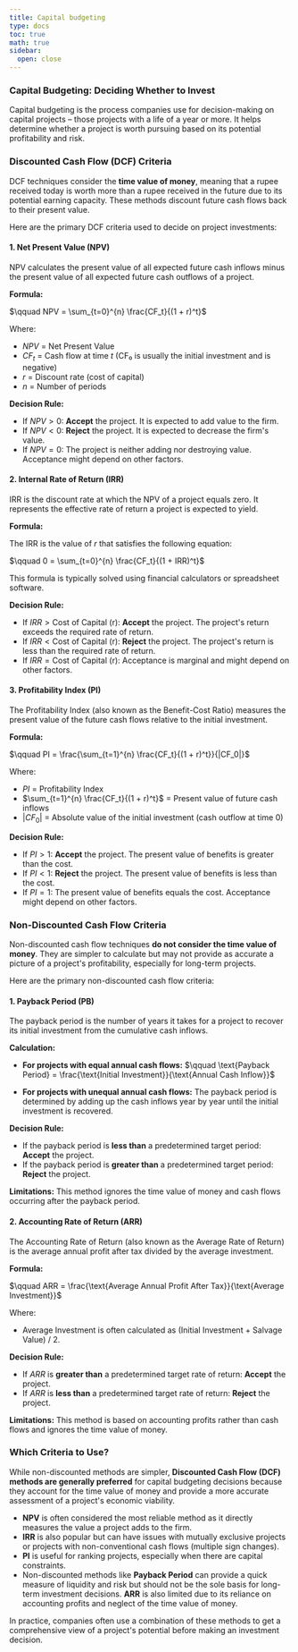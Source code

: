 ```yaml
---
title: Capital budgeting
type: docs
toc: true
math: true
sidebar:
  open: close
---
```


### Capital Budgeting: Deciding Whether to Invest

Capital budgeting is the process companies use for decision-making on capital projects – those projects with a life of a year or more. It helps determine whether a project is worth pursuing based on its potential profitability and risk.

### Discounted Cash Flow (DCF) Criteria

DCF techniques consider the **time value of money**, meaning that a rupee received today is worth more than a rupee received in the future due to its potential earning capacity. These methods discount future cash flows back to their present value.

Here are the primary DCF criteria used to decide on project investments:

#### 1. Net Present Value (NPV)

NPV calculates the present value of all expected future cash inflows minus the present value of all expected future cash outflows of a project.

**Formula:**

$\qquad NPV = \sum_{t=0}^{n} \frac{CF_t}{(1 + r)^t}$

Where:
* $NPV$ = Net Present Value
* $CF_t$ = Cash flow at time $t$ (CF₀ is usually the initial investment and is negative)
* $r$ = Discount rate (cost of capital)
* $n$ = Number of periods

**Decision Rule:**

* If $NPV > 0$: **Accept** the project. It is expected to add value to the firm.
* If $NPV < 0$: **Reject** the project. It is expected to decrease the firm's value.
* If $NPV = 0$: The project is neither adding nor destroying value. Acceptance might depend on other factors.

#### 2. Internal Rate of Return (IRR)

IRR is the discount rate at which the NPV of a project equals zero. It represents the effective rate of return a project is expected to yield.

**Formula:**

The IRR is the value of $r$ that satisfies the following equation:

$\qquad 0 = \sum_{t=0}^{n} \frac{CF_t}{(1 + IRR)^t}$

This formula is typically solved using financial calculators or spreadsheet software.

**Decision Rule:**

* If $IRR > \text{Cost of Capital (r)}$: **Accept** the project. The project's return exceeds the required rate of return.
* If $IRR < \text{Cost of Capital (r)}$: **Reject** the project. The project's return is less than the required rate of return.
* If $IRR = \text{Cost of Capital (r)}$: Acceptance is marginal and might depend on other factors.

#### 3. Profitability Index (PI)

The Profitability Index (also known as the Benefit-Cost Ratio) measures the present value of the future cash flows relative to the initial investment.

**Formula:**

$\qquad PI = \frac{\sum_{t=1}^{n} \frac{CF_t}{(1 + r)^t}}{|CF_0|}$

Where:
* $PI$ = Profitability Index
* $\sum_{t=1}^{n} \frac{CF_t}{(1 + r)^t}$ = Present value of future cash inflows
* $|CF_0|$ = Absolute value of the initial investment (cash outflow at time 0)

**Decision Rule:**

* If $PI > 1$: **Accept** the project. The present value of benefits is greater than the cost.
* If $PI < 1$: **Reject** the project. The present value of benefits is less than the cost.
* If $PI = 1$: The present value of benefits equals the cost. Acceptance might depend on other factors.

### Non-Discounted Cash Flow Criteria

Non-discounted cash flow techniques **do not consider the time value of money**. They are simpler to calculate but may not provide as accurate a picture of a project's profitability, especially for long-term projects.

Here are the primary non-discounted cash flow criteria:

#### 1. Payback Period (PB)

The payback period is the number of years it takes for a project to recover its initial investment from the cumulative cash inflows.

**Calculation:**

* **For projects with equal annual cash flows:**
    $\qquad \text{Payback Period} = \frac{\text{Initial Investment}}{\text{Annual Cash Inflow}}$

* **For projects with unequal annual cash flows:** The payback period is determined by adding up the cash inflows year by year until the initial investment is recovered.

**Decision Rule:**

* If the payback period is **less than** a predetermined target period: **Accept** the project.
* If the payback period is **greater than** a predetermined target period: **Reject** the project.

**Limitations:** This method ignores the time value of money and cash flows occurring after the payback period.

#### 2. Accounting Rate of Return (ARR)

The Accounting Rate of Return (also known as the Average Rate of Return) is the average annual profit after tax divided by the average investment.

**Formula:**

$\qquad ARR = \frac{\text{Average Annual Profit After Tax}}{\text{Average Investment}}$

Where:
* Average Investment is often calculated as (Initial Investment + Salvage Value) / 2.

**Decision Rule:**

* If $ARR$ is **greater than** a predetermined target rate of return: **Accept** the project.
* If $ARR$ is **less than** a predetermined target rate of return: **Reject** the project.

**Limitations:** This method is based on accounting profits rather than cash flows and ignores the time value of money.

### Which Criteria to Use?

While non-discounted methods are simpler, **Discounted Cash Flow (DCF) methods are generally preferred** for capital budgeting decisions because they account for the time value of money and provide a more accurate assessment of a project's economic viability.

* **NPV** is often considered the most reliable method as it directly measures the value a project adds to the firm.
* **IRR** is also popular but can have issues with mutually exclusive projects or projects with non-conventional cash flows (multiple sign changes).
* **PI** is useful for ranking projects, especially when there are capital constraints.
* Non-discounted methods like **Payback Period** can provide a quick measure of liquidity and risk but should not be the sole basis for long-term investment decisions. **ARR** is also limited due to its reliance on accounting profits and neglect of the time value of money.

In practice, companies often use a combination of these methods to get a comprehensive view of a project's potential before making an investment decision.

